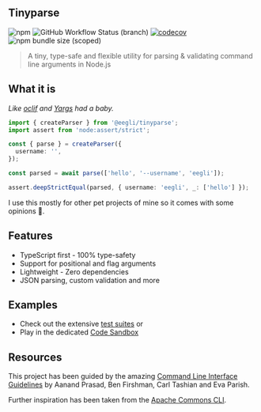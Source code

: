 ## Tinyparse

![npm](https://img.shields.io/npm/v/@eegli/tinyparse) ![GitHub Workflow Status (branch)](https://img.shields.io/github/actions/workflow/status/eegli/tinyparse/ci.yml?branch=main) [![codecov](https://codecov.io/gh/eegli/tinyparse/branch/main/graph/badge.svg?token=8MFDR4SWYM)](https://codecov.io/gh/eegli/tinyparse) ![npm bundle size (scoped)](https://img.shields.io/bundlephobia/min/@eegli/tinyparse)

> A tiny, type-safe and flexible utility for parsing & validating command line arguments in Node.js

<!-- <h3 align=center>⚠️This documentation is still under construction⚠️</h3>
<p align=center>As a backup, refer to the old but complete readme on GitHub</p>
 -->

## What it is

_Like [oclif](https://oclif.io/) and [Yargs](https://yargs.js.org/) had a baby._

```ts
import { createParser } from '@eegli/tinyparse';
import assert from 'node:assert/strict';

const { parse } = createParser({
  username: '',
});

const parsed = await parse(['hello', '--username', 'eegli']);

assert.deepStrictEqual(parsed, { username: 'eegli', _: ['hello'] });
```

I use this mostly for other pet projects of mine so it comes with some opinions 🤪.

## Features

- TypeScript first - 100% type-safety
- Support for positional and flag arguments
- Lightweight - Zero dependencies
- JSON parsing, custom validation and more

## Examples

- Check out the extensive [test suites](https://github.com/eegli/tinyparse/tree/main/test) or
- Play in the dedicated [Code Sandbox](https://codesandbox.io/s/tinyparse-sandbox-pknk4?file=/src/index.ts)

## Resources

This project has been guided by the amazing [Command Line Interface Guidelines](https://clig.dev/) by Aanand Prasad, Ben Firshman, Carl Tashian and Eva Parish.

Further inspiration has been taken from the [Apache Commons CLI](https://commons.apache.org/proper/commons-cli/).
